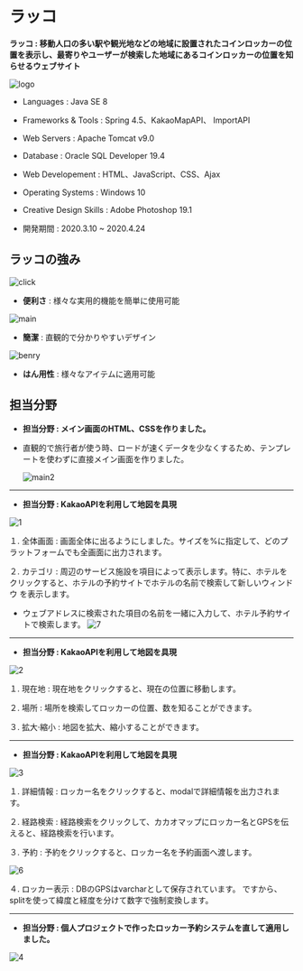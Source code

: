 # ラッコ
**ラッコ : 移動人口の多い駅や観光地などの地域に設置されたコインロッカーの位置を表示し、最寄りやユーザーが検索した地域にあるコインロッカーの位置を知らせるウェブサイト**

![logo](https://user-images.githubusercontent.com/54131117/95624534-fcb2d680-0ab1-11eb-96af-6c466aa5c70b.png)

- Languages              : Java SE 8
- Frameworks & Tools     : Spring 4.5、KakaoMapAPI、 
                           ImportAPI
- Web Servers            : Apache Tomcat v9.0
- Database               : Oracle SQL Developer 19.4
- Web Developement       : HTML、JavaScript、CSS、Ajax
- Operating Systems      : Windows 10
- Creative Design Skills : Adobe Photoshop 19.1

- 開発期間 : 2020.3.10 ~ 2020.4.24


## ラッコの強み
![click](https://user-images.githubusercontent.com/54131117/95625528-94fd8b00-0ab3-11eb-9420-304684147b6e.png)

- **便利さ**
 : 様々な実用的機能を簡単に使用可能
 

![main](https://user-images.githubusercontent.com/54131117/95625635-bd858500-0ab3-11eb-8f2c-365c9e58eed6.png)

- **簡潔**
 : 直観的で分かりやすいデザイン
 

![benry](https://user-images.githubusercontent.com/54131117/95625637-bf4f4880-0ab3-11eb-875b-8fffc998aa41.png)

- **はん用性**
 : 様々なアイテムに適用可能




## 担当分野

- **担当分野 : メイン画面のHTML、CSSを作りました。**
- 直観的で旅行者が使う時、ロードが速くデータを少なくするため、テンプレートを使わずに直接メイン画面を作りました。

  ![main2](https://user-images.githubusercontent.com/54131117/95626132-a5623580-0ab4-11eb-9d92-e0f5755192e0.png)

***
- **担当分野 : KakaoAPIを利用して地図を具現**

![1](https://user-images.githubusercontent.com/54131117/95626319-0558dc00-0ab5-11eb-9f3e-a3f565c44a4d.png)

１. 全体画面 : 画面全体に出るようにしました。サイズを%に指定して、どのプラットフォームでも全画面に出力されます。

２. カテゴリ : 周辺のサービス施設を項目によって表示します。特に、ホテルをクリックすると、ホテルの予約サイトでホテルの名前で検索して新しいウィンドウ   を表示します。
  - ウェブアドレスに検索された項目の名前を一緒に入力して、ホテル予約サイトで検索します。 
  ![7](https://user-images.githubusercontent.com/54131117/95626452-3fc27900-0ab5-11eb-9dfb-afd06ca1cc32.png)

***
- **担当分野 : KakaoAPIを利用して地図を具現**

![2](https://user-images.githubusercontent.com/54131117/95626323-068a0900-0ab5-11eb-931f-a99ab020c59c.png)

１. 現在地 : 現在地をクリックすると、現在の位置に移動します。

２. 場所 : 場所を検索してロッカーの位置、数を知ることができます。

３. 拡大·縮小 : 地図を拡大、縮小することができます。

***
- **担当分野 : KakaoAPIを利用して地図を具現**

![3](https://user-images.githubusercontent.com/54131117/95626325-07229f80-0ab5-11eb-80a4-02eba5b84867.png)

１. 詳細情報 : ロッカー名をクリックすると、modalで詳細情報を出力されます。

２. 経路検索 : 経路検索をクリックして、カカオマップにロッカー名とGPSを伝えると、経路検索を行います。

３. 予約 : 予約をクリックすると、ロッカー名を予約画面へ渡します。

![6](https://user-images.githubusercontent.com/54131117/95626916-2f5ece00-0ab6-11eb-9a91-0450b31b1a97.png)

４. ロッカー表示 : DBのGPSはvarcharとして保存されています。 ですから、splitを使って緯度と経度を分けて数字で強制変換します。

***
- **担当分野 : 個人プロジェクトで作ったロッカー予約システムを直して適用しました。**

![4](https://user-images.githubusercontent.com/54131117/95626326-07229f80-0ab5-11eb-8621-6e19f6501fdd.png)






